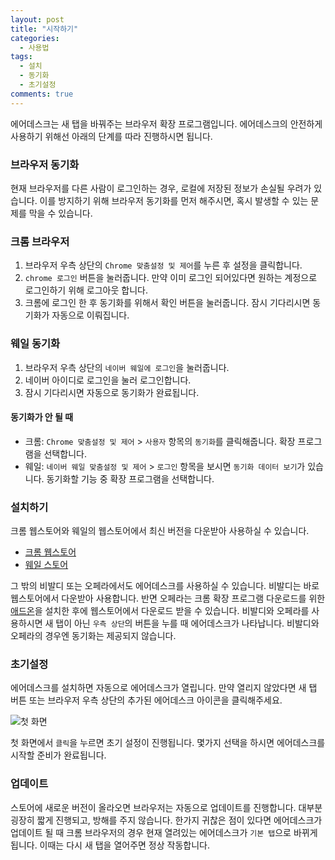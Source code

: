 ```yaml
---
layout: post
title: "시작하기"
categories:
  - 사용법
tags:
  - 설치
  - 동기화
  - 초기설정
comments: true
---
```


에어데스크는 새 탭을 바꿔주는 브라우저 확장 프로그램입니다.
에어데스크의 안전하게 사용하기 위해선 아래의 단계를 따라 진행하시면 됩니다.



### 브라우저 동기화

현재 브라우저를 다른 사람이 로그인하는 경우, 로컬에 저장된 정보가 손실될 우려가 있습니다. 이를 방지하기 위해 브라우저 동기화를 먼저 해주시면, 혹시 발생할 수 있는 문제를 막을 수 있습니다.

<h3 class="featured">크롬 브라우저</h3>

1. 브라우저 우측 상단의 `Chrome 맞춤설정 및 제어`를 누른 후 설정을 클릭합니다. 
2. `chrome 로그인` 버튼을 눌러줍니다. 만약 이미 로그인 되어있다면 원하는 계정으로 로그인하기 위해 로그아웃 합니다.
3. 크롬에 로그인 한 후 동기화를 위해서 확인 버튼을 눌러줍니다. 잠시 기다리시면 동기화가 자동으로 이뤄집니다.

<h3 class="featured">웨일 동기화</h3>

1. 브라우저 우측 상단의 `네이버 웨일에 로그인`을 눌러줍니다.
2. 네이버 아이디로 로그인을 눌러 로그인합니다.
3. 잠시 기다리시면 자동으로 동기화가 완료됩니다.

<h4 class="warning-message">동기화가 안 될 때</h4>

* 크롬: `Chrome 맞춤설정 및 제어` > `사용자` 항목의 `동기화`를 클릭해줍니다. 확장 프로그램을 선택합니다.
* 웨일: `네이버 웨일 맞춤설정 및 제어` > `로그인` 항목을 보시면 `동기화 데이터 보기`가 있습니다. 동기화할 기능 중 확장 프로그램을 선택합니다.



### 설치하기

크롬 웹스토어와 웨일의 웹스토어에서 최신 버전을 다운받아 사용하실 수 있습니다.

* [크롬 웹스토어]("https://chrome.google.com/webstore/detail/airdesk/gheeojjcdeaefjjpploghdjpnbhanibe") 
* [웨일 스토어]("https://store.whale.naver.com/detail/kjffgkokcnmhcodinbodimmikdgnneob")

그 밖의 비발디 또는 오페라에서도 에어데스크를 사용하실 수 있습니다. 비발디는 바로 웹스토어에서 다운받아 사용합니다. 반면 오페라는 크롬 확장 프로그램 다운로드를 위한 [애드온]("https://addons.opera.com/ko/extensions/details/download-chrome-extension-9/")을 설치한 후에 웹스토어에서 다운로드 받을 수 있습니다. 비발디와 오페라를 사용하시면 새 탭이 아닌 `우측 상단`의 버튼을 누를 때 에어데스크가 나타납니다. 비발디와 오페라의 경우엔 동기화는 제공되지 않습니다.





### 초기설정

에어데스크를 설치하면 자동으로 에어데스크가 열립니다. 만약 열리지 않았다면 새 탭 버튼 또는 브라우저 우측 상단의 추가된 에어데스크 아이콘을 클릭해주세요.  

<img src="{{ site.url }}/images/firstpage.jpg" alt="첫 화면">

첫 화면에서 `클릭`을 누르면 초기 설정이 진행됩니다. 몇가지 선택을 하시면 에어데스크를 시작할 준비가 완료됩니다.




### 업데이트 

스토어에 새로운 버전이 올라오면 브라우저는 자동으로 업데이트를 진행합니다. 대부분 굉장히 짧게 진행되고, 방해를 주지 않습니다. 한가지 귀찮은 점이 있다면 에어데스크가 업데이트 될 때 크롬 브라우저의 경우 현재 열려있는 에어데스크가 `기본 탭`으로 바뀌게 됩니다. 이때는 다시 새 탭을 열어주면 정상 작동합니다.
